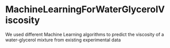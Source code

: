 # MachineLearningForWaterGlycerolViscosity
We used different Machine Learning algorithms to predict the viscosity of a water-glycerol mixture from existing experimental data
